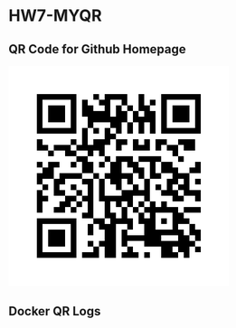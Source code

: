 # HW7-MYQR

## QR Code for Github Homepage
![QRCODE](https://github.com/NikhilInampudi/HW7-MYQR/blob/42c9e169e08190a7c9234c8e3af2619b9ec0a0aa/qr_codes/QRCode_20240717003714.png "QR code for https://github.com/NikhilInampudi")

## Docker QR Logs


